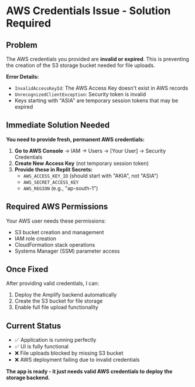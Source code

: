 # AWS Credentials Issue - Solution Required

## Problem
The AWS credentials you provided are **invalid or expired**. This is preventing the creation of the S3 storage bucket needed for file uploads.

**Error Details:**
- `InvalidAccessKeyId`: The AWS Access Key doesn't exist in AWS records
- `UnrecognizedClientException`: Security token is invalid
- Keys starting with "ASIA" are temporary session tokens that may be expired

## Immediate Solution Needed

**You need to provide fresh, permanent AWS credentials:**

1. **Go to AWS Console** → IAM → Users → [Your User] → Security Credentials
2. **Create New Access Key** (not temporary session token)
3. **Provide these in Replit Secrets:**
   - `AWS_ACCESS_KEY_ID` (should start with "AKIA", not "ASIA")
   - `AWS_SECRET_ACCESS_KEY` 
   - `AWS_REGION` (e.g., "ap-south-1")

## Required AWS Permissions
Your AWS user needs these permissions:
- S3 bucket creation and management
- IAM role creation
- CloudFormation stack operations
- Systems Manager (SSM) parameter access

## Once Fixed
After providing valid credentials, I can:
1. Deploy the Amplify backend automatically
2. Create the S3 bucket for file storage
3. Enable full file upload functionality

## Current Status
- ✅ Application is running perfectly
- ✅ UI is fully functional
- ❌ File uploads blocked by missing S3 bucket
- ❌ AWS deployment failing due to invalid credentials

**The app is ready - it just needs valid AWS credentials to deploy the storage backend.**
